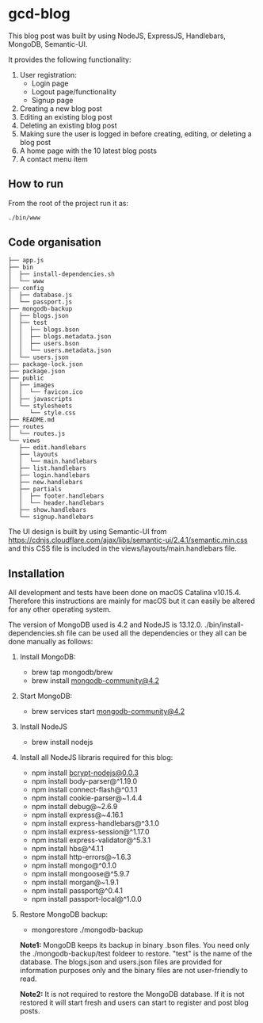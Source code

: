 # gcd-blog

This blog post was built by using NodeJS, ExpressJS, Handlebars, MongoDB, Semantic-UI.

It provides the following functionality:

1. User registration:
    - Login page
    - Logout page/functionality
    - Signup page
2. Creating a new blog post
3. Editing an existing blog post
4. Deleting an existing blog post
4. Making sure the user is logged in before creating, editing, or deleting a blog post
5. A home page with the 10 latest blog posts
6. A contact menu item

## How to run

From the root of the project run it as: 

```bash
./bin/www
```

## Code organisation

```
├── app.js
├── bin
│  ├── install-dependencies.sh
│  └── www
├── config
│  ├── database.js
│  └── passport.js
├── mongodb-backup
│  ├── blogs.json
│  ├── test
│  │  ├── blogs.bson
│  │  ├── blogs.metadata.json
│  │  ├── users.bson
│  │  └── users.metadata.json
│  └── users.json
├── package-lock.json
├── package.json
├── public
│  ├── images
│  │  └── favicon.ico
│  ├── javascripts
│  └── stylesheets
│     └── style.css
├── README.md
├── routes
│  └── routes.js
└── views
   ├── edit.handlebars
   ├── layouts
   │  └── main.handlebars
   ├── list.handlebars
   ├── login.handlebars
   ├── new.handlebars
   ├── partials
   │  ├── footer.handlebars
   │  └── header.handlebars
   ├── show.handlebars
   └── signup.handlebars
```

The UI design is built by using Semantic-UI from https://cdnjs.cloudflare.com/ajax/libs/semantic-ui/2.4.1/semantic.min.css and this CSS file is included in the views/layouts/main.handlebars file.

## Installation

All development and tests have been done on macOS Catalina v10.15.4. Therefore this instructions are mainly for macOS but it can easily be altered for any other operating system.

The version of MongoDB used is 4.2 and NodeJS is 13.12.0. ./bin/install-dependencies.sh file can be used all the dependencies or they all can be done manually as follows:

1. Install MongoDB:
   - brew tap mongodb/brew
   - brew install mongodb-community@4.2
2. Start MongoDB:
   - brew services start mongodb-community@4.2
3. Install NodeJS
   - brew install nodejs
4. Install all NodeJS libraris required for this blog:
   - npm install bcrypt-nodejs@0.0.3
   - npm install body-parser@^1.19.0
   - npm install connect-flash@^0.1.1
   - npm install cookie-parser@~1.4.4
   - npm install debug@~2.6.9
   - npm install express@~4.16.1
   - npm install express-handlebars@^3.1.0
   - npm install express-session@^1.17.0
   - npm install express-validator@^5.3.1
   - npm install hbs@^4.1.1
   - npm install http-errors@~1.6.3
   - npm install mongo@^0.1.0
   - npm install mongoose@^5.9.7
   - npm install morgan@~1.9.1
   - npm install passport@^0.4.1
   - npm install passport-local@^1.0.0 

5. Restore MongoDB backup:
   - mongorestore ./mongodb-backup
   
   **Note1:** MongoDB keeps its backup in binary .bson files. You need only the ./mongodb-backup/test foldeer to restore. "test" is the name of the database. The blogs.json and users.json files are provided for information purposes only and the binary files are not user-friendly to read.

   **Note2:** It is not required to restore the MongoDB database. If it is not restored it will start fresh and users can start to register and post blog posts.